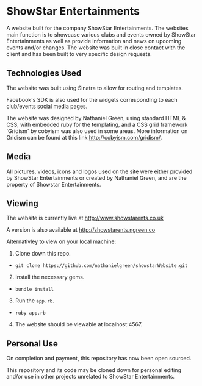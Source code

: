# ShowStar Entertainments

A website built for the company ShowStar Entertainments. The websites main function is to showcase various
clubs and events owned by ShowStar Entertainments as well as provide information
and news on upcoming events and/or changes. The website was built in close
contact with the client and has been built to very specific design requests.


## Technologies Used 

The website was built using Sinatra to allow for routing and templates.

Facebook's SDK is also used for the widgets corresponding to each club/events
social media pages.

The website was designed by Nathaniel Green, using standard HTML & CSS, with
embedded ruby for the templating, and a CSS grid framework 'Gridism' by cobyism was 
also used in some areas. More information on Gridism can be found at this link http://cobyism.com/gridism/.


## Media 

All pictures, videos, icons and logos used on the site were either provided by ShowStar Entertainments or
created by Nathaniel Green, and are the property of Showstar Entertainments.


## Viewing

The website is currently live at http://www.showstarents.co.uk

A version is also available at http://showstarents.ngreen.co

Alternativley to view on your local machine: 

1. Clone down this repo.
  - `git clone https://github.com/nathanielgreen/showstarWebsite.git`
2. Install the necessary gems.
  - `bundle install`
3. Run the `app.rb`.
  - `ruby app.rb`
4. The website should be viewable at localhost:4567.


## Personal Use 

On completion and payment, this repository has now been open sourced.

This repository and its code may be cloned down for personal editing and/or use in other
projects unrelated to ShowStar Entertainments.



